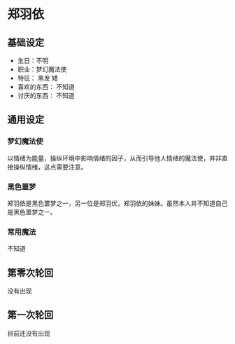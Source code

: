 # 郑羽依

## 基础设定

* 生日：不明
* 职业：梦幻魔法使
* 特征：
  黑发
  矮
* 喜欢的东西：
  不知道
* 讨厌的东西：
  不知道

## 通用设定

### 梦幻魔法使

以情绪为能量，操纵环境中影响情绪的因子，从而引导他人情绪的魔法使，并非直接操纵情绪，这点需要注意。

### 黑色噩梦

郑羽依是黑色噩梦之一，另一位是郑羽优，郑羽依的妹妹。虽然本人并不知道自己是黑色噩梦之一。

### 常用魔法

不知道

## 第零次轮回

没有出现

## 第一次轮回

目前还没有出现
